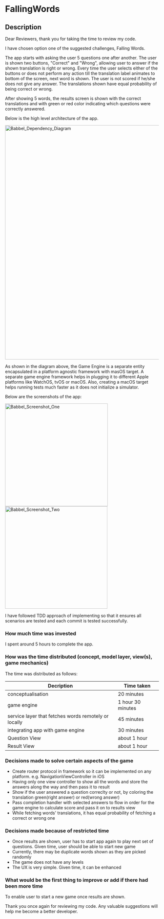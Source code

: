 # FallingWords

## Description

Dear Reviewers, thank you for taking the time to review my code.

I have chosen option one of the suggested challenges, Falling Words.

The app starts with asking the user 5 questions one after another. The user is shown two buttons, "Correct" and "Wrong", 
allowing user to answer if the shown translation is right or wrong. Every time the user selects either of the buttons or does
not perform any action till the translation label animates to bottom of the screen, next word is shown. The user is not scored
if he/she does not give any answer. The translations shown have equal probability of being correct or wrong.

After showing 5 words, the results screen is shown with the correct translations and with green or red color indicating which
questions were correctly answered.

Below is the high level architecture of the app.

<img width="766" alt="Babbel_Dependency_Diagram" src="https://user-images.githubusercontent.com/6704803/68544121-18a08a80-03c0-11ea-9cbf-2cd39c47faaf.png">


As shown in the diagram above, the Game Engine is a separate entity encapsulated in a platform agnostic framework with masOS
target. 
A separate game engine framework helps in plugging it to different Apple platforms like WatchOS, tvOS or macOS. Also, creating
a macOS target helps running tests much faster as it does not initialize a simulator.

Below are the screenshots of the app:

<img width="336" alt="Babbel_Screenshot_One" src="https://user-images.githubusercontent.com/6704803/68544325-44bd0b00-03c2-11ea-8089-1cce85ec8de5.png">  <img width="335" alt="Babbel_Screenshot_Two" src="https://user-images.githubusercontent.com/6704803/68544328-50a8cd00-03c2-11ea-9b64-b2aee567e72f.png">

I have followed TDD approach of implementing so that it ensures all scenarios are tested and each commit is tested successfully.

### How much time was invested

I spent around 5 hours to complete the app.

### How was the time distributed (concept, model layer, view(s), game mechanics)

The time was distributed as follows:

| Decription | Time taken |
| --- | --- |
| conceptualisation | 20 minutes |
| game engine | 1 hour 30 minutes |
| service layer that fetches words remotely or locally | 45 minutes |
| integrating app with game engine | 30 minutes |
| Question View | about 1 hour |
| Result View | about 1 hour |

### Decisions made to solve certain aspects of the game

- Create router protocol in framework so it can be implemented on any platform. e.g. NavigationViewController in iOS
- Having only one view controller to show all the words and store the answers along the way and then pass it to result
- Show if the user answered a question correclty or not, by coloring the translation green(right answer) or red(wrong answer)
- Pass completion handler with selected answers to flow in order for the game engine to calculate score and pass it on to
  results view
- While fetching words' translations, it has equal probability of fetching a correct or wrong one 
  
### Decisions made because of restricted time

- Once results are shown, user has to start app again to play next set of questions. Given time, user should be able to start
  new game
- Currently, there may be duplicate words shown as they are picked randomly
- The game does not have any levels
- The UX is very simple. Given time, it can be enhanced

### What would be the first thing to improve or add if there had been more time

To enable user to start a new game once results are shown.



Thank you once again for reviewing my code. Any valuable suggestions will help me become a better developer. 












